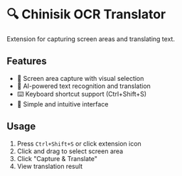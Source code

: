 # 🔍 Chinisik OCR Translator

Extension for capturing screen areas and translating text.

## Features

- 📸 Screen area capture with visual selection
- 🤖 AI-powered text recognition and translation
- ⌨️ Keyboard shortcut support (Ctrl+Shift+S)
- 🎯 Simple and intuitive interface

## Usage

1. Press `Ctrl+Shift+S` or click extension icon
2. Click and drag to select screen area
3. Click "Capture & Translate"
4. View translation result

